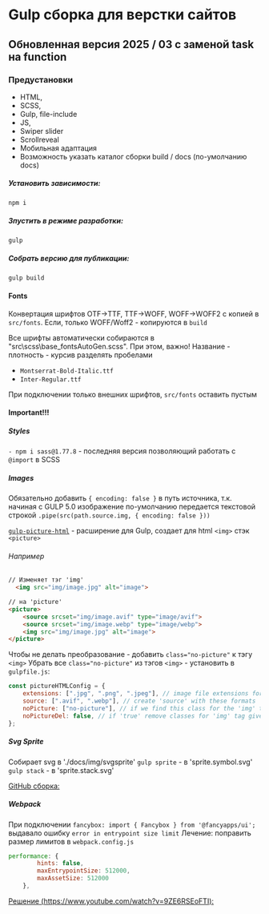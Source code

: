 # Gulp сборка для верстки сайтов

## Обновленная версия 2025 / 03 с заменой task на function

### Предустановки

- HTML,
- SCSS,
- Gulp, file-include
- JS,
- Swiper slider
- Scrollreveal
- Мобильная адаптация
- Возможность указать каталог сборки build / docs (по-умолчанию docs)

##### Установить зависимости:

```bash
npm i
```

##### Зпустить в режиме разработки:

```bash
gulp
```

##### Собрать версию для публикации:

```bash
gulp build
```

#### Fonts

Конвертация шрифтов OTF->TTF, TTF->WOFF, WOFF->WOFF2 с копией в `src/fonts`.
Если, только WOFF/Woff2 - копируются в `build`

Все шрифты автоматически собираются в "src\scss\base\_fontsAutoGen.scss".
При этом, важно! Название - плотность - курсив разделять пробелами

- `Montserrat-Bold-Italic.ttf`
- `Inter-Regular.ttf`

При подключении только внешних шрифтов, `src/fonts` оставить пустым

#### Important!!!

##### Styles

`- npm i sass@1.77.8` - последняя версия позволяющий работать с `@import` в SCSS

##### Images

Обязательно добавить `{ encoding: false }` в путь источника, т.к. начиная с GULP 5.0 изображение по-умолчанию передается текстовой строкой
`.pipe(src(path.source.img, { encoding: false }))`

[`gulp-picture-html`](https://github.com/WpWebr/gulp-picture-html) - расширение для Gulp, создает для html `<img>` стэк `<picture>`

###### Например

```html
// Изменяет тэг 'img'
  <img src="img/image.jpg" alt="image">
```

```html
// на 'picture'
<picture>
    <source srcset="img/image.avif" type="image/avif">
    <source srcset="img/image.webp" type="image/webp">
    <img src="img/image.jpg" alt="image">
</picture>
```

Чтобы не делать преобразование - добавить `class="no-picture"` к тэгу `<img>`
Убрать все  `class="no-picture"` из тэгов `<img>` - установить в `gulpfile.js`:

```js
const pictureHTMLConfig = {
    extensions: [".jpg", ".png", ".jpeg"], // image file extensions for which we create 'picture'
    source: [".avif", ".webp"], // create 'source' with these formats
    noPicture: ["no-picture"], // if we find this class for the 'img' tag, then we don't create a 'picture' (multiple classes can be set)
    noPictureDel: false, // if 'true' remove classes for 'img' tag given in 'noSource:[]'
};
```

##### Svg Sprite

Собирает svg в './docs/img/svgsprite'
`gulp sprite` - в 'sprite.symbol.svg'
`gulp stack` - в 'sprite.stack.svg'

[GitHub сборка:](https://github.com/Kovalchuk-Alexandr/Gulp-v04-2025.git)

##### Webpack

При подключении `fancybox: import { Fancybox } from '@fancyapps/ui';`
выдавало ошибку `error in entrypoint size limit`
Лечение: поправить размер лимитов в `webpack.config.js`

```js
performance: {
        hints: false,
        maxEntrypointSize: 512000,
        maxAssetSize: 512000
    },
```

[Решение (https://www.youtube.com/watch?v=9ZE6RSEoFTI):](https://www.youtube.com/watch?v=9ZE6RSEoFTI)
